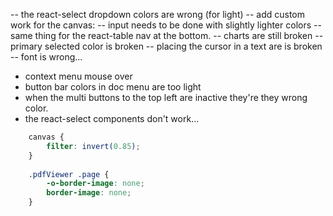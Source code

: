 -- the react-select dropdown colors are wrong (for light)
-- add custom work for the canvas:
-- input needs to be done with slightly lighter colors
    --same thing for the react-table nav at the bottom.
-- charts are still broken
-- primary selected color is broken
-- placing the cursor in a text are is broken
-- font is wrong...
 - context menu mouse over
 - button bar colors in doc menu are too light
 - when the multi buttons to the top left are inactive they're they wrong color.
 - the react-select components don't work...

```css    
    canvas {
        filter: invert(0.85);
    }
    
    .pdfViewer .page {
        -o-border-image: none;
        border-image: none;
    }
```
